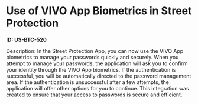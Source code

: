 # Use of VIVO App Biometrics in Street Protection

**ID: US-BTC-520**

Description: In the Street Protection App, you can now use the VIVO App biometrics to manage your passwords quickly and securely. When you attempt to manage your passwords, the application will ask you to confirm your identity through the VIVO App biometrics. If the authentication is successful, you will be automatically directed to the password management area. If the authentication is unsuccessful after a few attempts, the application will offer other options for you to continue. This integration was created to ensure that your access to passwords is secure and efficient.